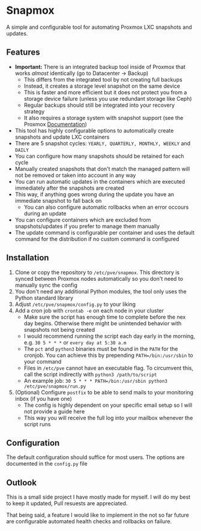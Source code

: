 # Snapmox

A simple and configurable tool for automating Proxmox LXC snapshots and updates.

## Features

- **Important:** There is an integrated backup tool inside of Proxmox that works *almost* identically (go to Datacenter -> Backup)
    - This differs from the integrated tool by not creating full backups
    - Instead, it creates a storage level snapshot on the same device
    - This is faster and more efficient but it does not protect you from a storage device failure (unless you use redundant storage like Ceph)
    - Regular backups should still be integrated into your recovery strategy
    - It also requires a storage system with snapshot support (see the Proxmox [Documentation](https://pve.proxmox.com/pve-docs/pve-admin-guide.html#chapter_storage))
- This tool has highly configurable options to automatically create snapshots and update LXC containers
- There are 5 snapshot cycles: `YEARLY, QUARTERLY, MONTHLY, WEEKLY` and `DAILY`
- You can configure how many snapshots should be retained for each cycle
- Manually created snapshots that don't match the managed pattern will not be removed or taken into account in any way
- You can run automatic updates in the containers which are executed immediately after the snapshots are created
- This way, if anything goes wrong during the update you have an immediate snapshot to fall back on
    - You can also configure automatic rollbacks when an error occours during an update
- You can configure containers which are excluded from snapshots/updates if you prefer to manage them manually
- The update command is configurable per container and uses the default command for the distribution if no custom command is configured

## Installation

1. Clone or copy the repository to `/etc/pve/snapmox`. This directory is synced between Proxmox nodes automatically so you don't need to manually sync the config
2. You don't need any additional Python modules, the tool only uses the Python standard library
3. Adjust `/etc/pve/snapmox/config.py` to your liking
4. Add a cron job with `crontab -e` on each node in your cluster
    - Make sure the script has enough time to complete before the nex day begins. Otherwise there might be unintended behavior with snapshots not being created
    - I would recommend running the script each day early in the morning, e.g. `30 5 * * *` or `every day at 5:30 a.m`
    - The `pct` and `python3` binaries must be found in the `PATH` for the cronjob. You can achieve this by prepending `PATH=/bin:/usr/sbin` to your command
    - Files in `/etc/pve` cannot have an executable flag. To circumvent this, call the script indirectly with `python3 /path/to/script`
    - An example job: `30 5 * * * PATH=/bin:/usr/sbin python3 /etc/pve/snapmox/run.py`
5. (Optional) Configure `postfix` to be able to send mails to your monitoring inbox (if you have one)
    - The config is highly dependent on your specific email setup so I will not provide a guide here
    - This way you will receive the full log into your mailbox whenever the script runs

## Configuration

The default configuration should suffice for most users. The options are documented in the `config.py` file

## Outlook

This is a small side project I have mostly made for myself.
I will do my best to keep it updated, Pull resuests are appreciated.

That being said, a feature I would like to implement in the not so far future are configurable automated health checks and rollbacks on failure.
